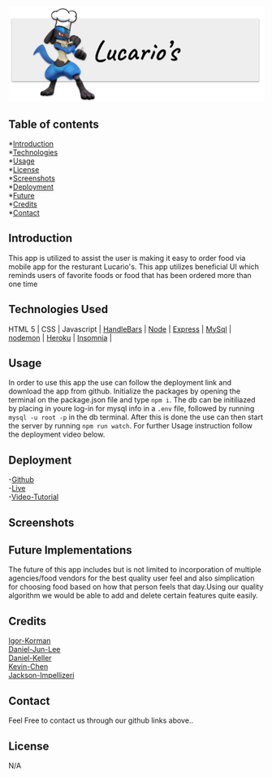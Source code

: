 <img src="assets/LucariosFullTrans.png" style="width:600px; height auto;">

## Table of contents
*[Introduction](#introduction)  
*[Technologies](#technologies-used)  
*[Usage](#usage)  
*[License](#License)  
*[Screenshots](#Screenshots)  
*[Deployment](#Deployment)  
*[Future](#Future)  
*[Credits](#Credits)  
*[Contact](#contact)  

## Introduction
 
 This app is utilized to assist the user is making it easy to order food via mobile app for the resturant Lucario's. This app utilizes beneficial UI which reminds users of favorite foods or food that has been ordered more than one time

 ## Technologies Used

 HTML 5 |
 CSS |
 Javascript |
 [HandleBars](https://handlebarsjs.com/guide/builtin-helpers.html#each) |
 [Node](https://nodejs.org/en/) |
 [Express](https://expressjs.com/) |
 [MySql](https://www.mysql.com/) |
 [nodemon](https://www.npmjs.com/package/nodemon) |
 [Heroku](https://www.heroku.com/home) |
 [Insomnia](https://insomnia.rest/products/insomnia) |

 ## Usage

 In order to use this app the use can follow the deployment link and download the app from github. Initialize the packages by opening the terminal on the package.json file and type `npm i`. The db can be initiliazed by placing in youre log-in for mysql info in a `.env` file, followed by running `mysql -u root -p` in the db terminal. After this is done the use can then start the server by running `npm run watch`. For further Usage instruction follow the deployment video below.

 ## Deployment

 -[Github](https://github.com/dannyjunlee/restaurant-menu)  
 -[Live](https://xyz-restaurant.herokuapp.com/)  
 -[Video-Tutorial]()  

## Screenshots



## Future Implementations

The future of this app includes but is not limited to incorporation of multiple agencies/food vendors for the best quality user feel and also simplication for choosing food based on how that person feels that day.Using our quality algorithm we would be able to add and delete certain features quite easily.


## Credits

[Igor-Korman](https://github.com/ikorman12)  
[Daniel-Jun-Lee](https://github.com/dannyjunlee)  
[Daniel-Keller](https://github.com/DBanfieldKeller)  
[Kevin-Chen](https://github.com/realkevinC)  
[Jackson-Impellizeri](https://github.com/jaxpi)

## Contact
Feel Free to contact us through our github links above..

## License
N/A